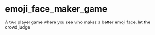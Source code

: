 # emoji_face_maker_game
 A two player game where you see who makes a better emoji face. let the crowd judge
